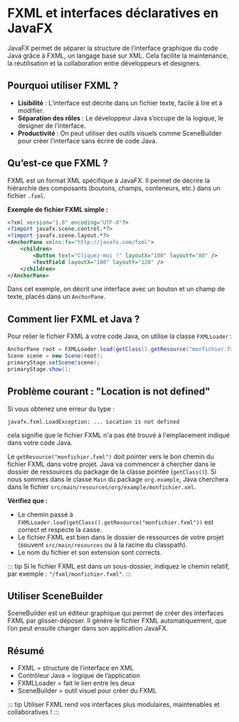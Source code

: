 # FXML et interfaces déclaratives en JavaFX

JavaFX permet de séparer la structure de l’interface graphique du code Java grâce à FXML, un langage basé sur XML. Cela facilite la maintenance, la réutilisation et la collaboration entre développeurs et designers.

## Pourquoi utiliser FXML ?
- **Lisibilité** : L’interface est décrite dans un fichier texte, facile à lire et à modifier.
- **Séparation des rôles** : Le développeur Java s’occupe de la logique, le designer de l’interface.
- **Productivité** : On peut utiliser des outils visuels comme SceneBuilder pour créer l’interface sans écrire de code Java.

## Qu’est-ce que FXML ?
FXML est un format XML spécifique à JavaFX. Il permet de décrire la hiérarchie des composants (boutons, champs, conteneurs, etc.) dans un fichier `.fxml`.

**Exemple de fichier FXML simple :**
```xml
<?xml version="1.0" encoding="UTF-8"?>
<?import javafx.scene.control.*?>
<?import javafx.scene.layout.*?>
<AnchorPane xmlns:fx="http://javafx.com/fxml">
    <children>
        <Button text="Cliquez-moi !" layoutX="100" layoutY="80" />
        <TextField layoutX="100" layoutY="120" />
    </children>
</AnchorPane>
```

Dans cet exemple, on décrit une interface avec un bouton et un champ de texte, placés dans un `AnchorPane`.

## Comment lier FXML et Java ?
Pour relier le fichier FXML à votre code Java, on utilise la classe `FXMLLoader` :
```java
AnchorPane root = FXMLLoader.load(getClass().getResource("monfichier.fxml"));
Scene scene = new Scene(root);
primaryStage.setScene(scene);
primaryStage.show();
```

## Problème courant : "Location is not defined"

Si vous obtenez une erreur du type :
```
javafx.fxml.LoadException: ... Location is not defined
```
cela signifie que le fichier FXML n'a pas été trouvé à l'emplacement indiqué dans votre code Java.

Le `getResource("monfichier.fxml")` doit pointer vers le bon chemin du fichier FXML dans votre projet. Java va commencer à chercher dans le dossier de ressources du package de la classe pointée (`getClass()`). Si nous sommes dans le classe `Main` du package `org.example`, Java cherchera dans le fichier `src/main/resources/org/example/monfichier.xml`.

**Vérifiez que :**
- Le chemin passé à `FXMLLoader.load(getClass().getResource("monfichier.fxml"))` est correct et respecte la casse.
- Le fichier FXML est bien dans le dossier de ressources de votre projet (souvent `src/main/resources` ou à la racine du classpath).
- Le nom du fichier et son extension sont corrects.

::: tip
Si le fichier FXML est dans un sous-dossier, indiquez le chemin relatif, par exemple : `"/fxml/monfichier.fxml"`.
:::

## Utiliser SceneBuilder
SceneBuilder est un éditeur graphique qui permet de créer des interfaces FXML par glisser-déposer. Il génère le fichier FXML automatiquement, que l’on peut ensuite charger dans son application JavaFX.

## Résumé
- FXML = structure de l’interface en XML
- Contrôleur Java = logique de l’application
- FXMLLoader = fait le lien entre les deux
- SceneBuilder = outil visuel pour créer du FXML

::: tip
Utiliser FXML rend vos interfaces plus modulaires, maintenables et collaboratives !
:::
